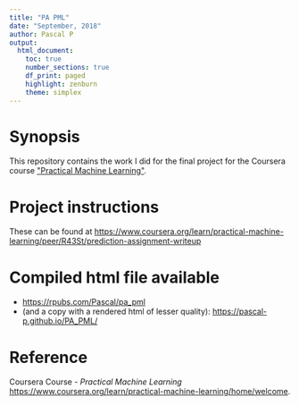 ```yaml
---
title: "PA PML"
date: "September, 2018"
author: Pascal P
output:
  html_document:
    toc: true
    number_sections: true
    df_print: paged
    highlight: zenburn
    theme: simplex
---
```


# Synopsis
  This repository contains the work I did for the final project for the Coursera course ["Practical Machine Learning"](https://www.coursera.org/learn/practical-machine-learning/home/welcome).  
  
# Project instructions 
  These can be found at https://www.coursera.org/learn/practical-machine-learning/peer/R43St/prediction-assignment-writeup

# Compiled html file available

- https://rpubs.com/Pascal/pa_pml
- (and a copy with a rendered html of lesser quality): https://pascal-p.github.io/PA_PML/

# Reference
  Coursera Course - *Practical Machine Learning* https://www.coursera.org/learn/practical-machine-learning/home/welcome.

